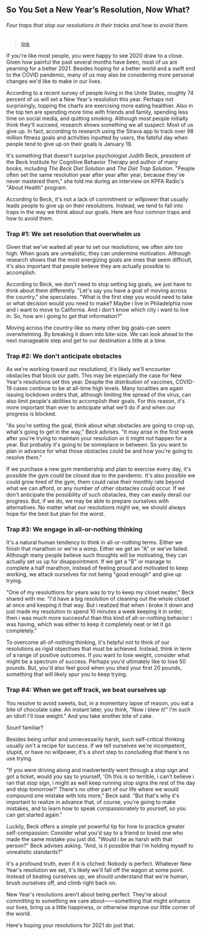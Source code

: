 ## So You Set a New Year’s Resolution, Now What?

###### Four traps that stop our resolutions in their tracks and how to avoid them.

> [link](https://www.psychologytoday.com/intl/blog/supersurvivors/202101/so-you-set-new-year-s-resolution-now-what)

If you're like most people, you were happy to see 2020 draw to a close. Given how painful the past several months have been, most of us are yearning for a better 2021. Besides hoping for a better world and a swift end to the COVID pandemic, many of us may also be considering more personal changes we'd like to make in our lives.

According to a recent survey of people living in the Unite States, roughly 74 percent of us will set a New Year's resolution this year. Perhaps not surprisingly, topping the charts are exercising more eating healthier. Also in the top ten are spending more time with friends and family, spending less time on social media, and quitting smoking. Although most people initially think they'll succeed, research shows something we all suspect: Most of us give up. In fact, according to research using the Strava app to track over 98 million fitness goals and activities inputted by users, the fateful day when people tend to give up on their goals is January 19.

It's something that doesn't surprise psychologist Judith Beck, president of the Beck Institute for Cognitive Behavior Therapy and author of many books, including *The Beck Diet Solution* and *The Diet Trap Solution*. "People often set the same resolution year after year after year, because they've never mastered them," she told me during an interview on KPFA Radio's "About Health" program.

According to Beck, it's not a lack of commitment or willpower that usually leads people to give up on their resolutions. Instead, we tend to fall into traps in the way we think about our goals. Here are four comnon traps and how to avoid them.

### Trap #1: We set resolution that overwhelm us

Given that we've waited all year to set our resolutions, we often aim too high. When goals are unrealistic, they can undermine motivation. Although research shows that the most energizing goals are ones that seem difficult, it's also important that people believe they are actually possible to accomplish.

According to Beck, we don't need to stop setting big goals, we just have to think about them differently. "Let's say you have a goal of moving across the country," she speculates. "What is the first step you would need to take or what decision would you need to make? Maybe i live in Philadelphia now and i want to move to California. And i don't know which city i want to live in. So, how am i going to get that information?"

Moving across the country-like so many other big goals-can seem overwhelming. By breaking it down into bite-size. We can look ahead to the next manageable step and get to our destination a little at a time.

### Trap #2: We don't anticipate obstacles

As we're working toward our resolutiond, it's likely we'll encounter obstacles that block our path. This may be especially the case for New Year's resolutions set this year. Despite the distribution of vaccines, COVID-19 cases continue to be at all-time high levels. Many localities are again issuing lockdown orders that, although limiting the spread of the virus, can also limit people's abilities to accomplish their goals. For this reason, it's more important than ever to anticipate what we'll do if and when our progress is blocked.

"As you're setting the goal, think about what obstacles are going to crop up, what's going to get in the way," Beck advises. "It may arise in the first week after you're trying to maintain your resolution or it might not happen for a year. But probably it's going to be someplace in between. So you want to plan in advance for what those obstacles could be and how you're going to resolve them."

If we purchase a new gym membership and plan to exercise every day, it's possible the gym could be closed due to the pandemic. It's also possible we could grow tired of the gym, them could raise their monthly rate beyond what we can afford, or any number of other obstacles could occur. If we don't anticipate the possibility of such obstacles, they can easily derail our progress. But, if we do, we may be able to prepare ourselves with alternatives. No matter what our resolutions might we, we should always hope for the best but plan for the worst.

### Trap #3: We engage in all-or-nothing thinking

It's a natural human tendency to think in all-or-nothing terms. Either we finish that marathon or we're a wimp. Either we get an "A" or we've failed. Although many people believe such thoughts will be motivating, they can actually set us up for disappointment. If we get a "B" or manage to complete a half marathon, instead of feeling proud and motivated to keep working, we attack ourselves for not being "good enough" and give up trying.

"One of my resoluttions for years was to try to keep my closet neater," Beck shared with me. "I'd have a big resolution of cleaning out the whole closet at once and keeping it that way. But i realized that when i broke it down and just made my resolution to spend 10 minutes a week keeping it in order, then i was much more successful than this kind of all-or-nothing behavior i was having, which was either to keep it completely neat or let it go completely."

To overcome all-of-nothing thinking, it's helpful not to think of our resolutions as rigid objectives that must be achieved. Instead, think in term of a range of positive outcomes. If you want to lose weight, consider what might be a spectrum of success. Perhaps you'd ultimately like to lose 50 pounds. But, you'd also feel good when you shed your first 20 pounds, something that will likely spur you to keep trying.

### Trap #4: When we get off track, we beat ourselves up

You resolve to avoid sweets, but, in a momentary lapse of reason, you eat a bite of chocolate cake. An instant later, you think, "Now i blew it!" I'm such an idiot! I'll lose weight." And you take another bite of cake.

Sounf familiar?

Besides being unfair and unnecessarily harsh, such self-critical thinking usually isn't a recipe for success. If we tell ourselves we're incompetent, stupid, or have no willpower, it's a short step to concluding that there's no use trying.

"If you were driving along and inadvertently went through a stop sign and got a ticket, would you say to yourself, 'Oh this is so terrible, i can't believe i ran that stop sign, i might as well keep running stop signs the rest of the day and stop tomorrow?' There's no other part of our life where we would compound one mistake with lots more," Beck said. "But that's why it's important to realize in advance that, of course, you're going to make mistakes, and to learn how to speak compassionately to yourself, so you can get started again."

Luckily, Beck offers a simple yet powerful tip for how to practice greater self-compassion: Consider what you'd say to a friend or loved one who made the same mistake you just did. "Would i be as harsh with that person?" Beck advises asking. "And, is it possible that i'm holding myself to unrealistic standards?"

It's a profound truth, even if it is cliched: Nobody is perfect. Whatever New Year's resolution we set, it's likely we'll fall off the wagon at some point. Instead of beating ourselves up, we should understand that we're human, brush ourselves off, and climb right back on.

New Year's resolutions aren't about being perfect. They're about committing to something we care about——something that might enhance our lives, bring us a little happiness, or otherwise improve our little corner of the world.

Here's hoping your resolutions for 2021 do just that.
